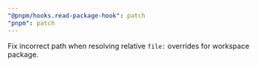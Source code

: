 ```yaml
---
"@pnpm/hooks.read-package-hook": patch
"pnpm": patch
---
```


Fix incorrect path when resolving relative `file:` overrides for workspace package.
